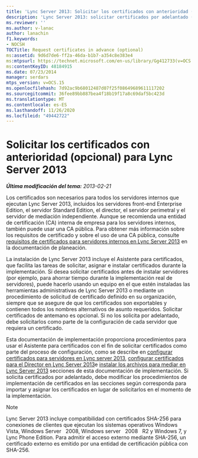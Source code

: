 ```yaml
---
title: 'Lync Server 2013: Solicitar los certificados con anterioridad (opcional)'
description: 'Lync Server 2013: solicitar certificados por adelantado (opcional).'
ms.reviewer: ''
ms.author: v-lanac
author: lanachin
f1.keywords:
- NOCSH
TOCTitle: Request certificates in advance (optional)
ms:assetid: 9d6d7de6-ff2a-46da-b1b7-a354c8e383e4
ms:mtpsurl: https://technet.microsoft.com/en-us/library/Gg412733(v=OCS.15)
ms:contentKeyID: 48184915
ms.date: 07/23/2014
manager: serdars
mtps_version: v=OCS.15
ms.openlocfilehash: 7d92ac9b68012487d07f25f08649689611117202
ms.sourcegitcommit: 36fee89bb887bea4f18b19f17a8c69daf5bc423d
ms.translationtype: MT
ms.contentlocale: es-ES
ms.lasthandoff: 11/26/2020
ms.locfileid: "49442722"
---
```

# <a name="request-certificates-in-advance-optional-for-lync-server-2013"></a>Solicitar los certificados con anterioridad (opcional) para Lync Server 2013

<div data-xmlns="http://www.w3.org/1999/xhtml">

<div class="topic" data-xmlns="http://www.w3.org/1999/xhtml" data-msxsl="urn:schemas-microsoft-com:xslt" data-cs="https://msdn.microsoft.com/">

<div data-asp="https://msdn2.microsoft.com/asp">



</div>

<div id="mainSection">

<div id="mainBody">

<span> </span>

_**Última modificación del tema:** 2013-02-21_

Los certificados son necesarios para todos los servidores internos que ejecutan Lync Server 2013, incluidos los servidores front-end Enterprise Edition, el servidor Standard Edition, el director, el servidor perimetral y el servidor de mediación independiente. Aunque se recomienda una entidad de certificación (CA) interna de empresa para los servidores internos, también puede usar una CA pública. Para obtener más información sobre los requisitos de certificado y sobre el uso de una CA pública, consulte [requisitos de certificados para servidores internos en Lync Server 2013](lync-server-2013-certificate-requirements-for-internal-servers.md) en la documentación de planeación.

La instalación de Lync Server 2013 incluye el Asistente para certificados, que facilita las tareas de solicitar, asignar e instalar certificados durante la implementación. Si desea solicitar certificados antes de instalar servidores (por ejemplo, para ahorrar tiempo durante la implementación real de servidores), puede hacerlo usando un equipo en el que estén instaladas las herramientas administrativas de Lync Server 2013 o mediante un procedimiento de solicitud de certificado definido en su organización, siempre que se asegure de que los certificados son exportables y contienen todos los nombres alternativos de asunto requeridos. Solicitar certificados de antemano es opcional. Si no los solicita por adelantado, debe solicitarlos como parte de la configuración de cada servidor que requiera un certificado.

Esta documentación de implementación proporciona procedimientos para usar el Asistente para certificados con el fin de solicitar certificados como parte del proceso de configuración, como se describe en [configurar certificados para servidores en Lync server 2013](lync-server-2013-configure-certificates-for-servers.md), [configurar certificados para el Director en Lync Server 2013](lync-server-2013-configure-certificates-for-the-director.md)e [instalar los archivos para mediar en Lync Server 2013](lync-server-2013-install-the-files-for-mediation-server.md) secciones de esta documentación de implementación. Si solicita certificados por adelantado, debe modificar los procedimientos de implementación de certificados en las secciones según corresponda para importar y asignar los certificados en lugar de solicitarlos en el momento de la implementación.

<div>


> [!NOTE]  
> Lync Server 2013 incluye compatibilidad con certificados SHA-256 para conexiones de clientes que ejecutan los sistemas operativos Windows Vista, Windows Server &nbsp; 2008, Windows server &nbsp; 2008 &nbsp; R2 y Windows 7, y Lync Phone Edition. Para admitir el acceso externo mediante SHA-256, un certificado externo es emitido por una entidad de certificación pública con SHA-256.



</div>

</div>

<span> </span>

</div>

</div>

</div>

